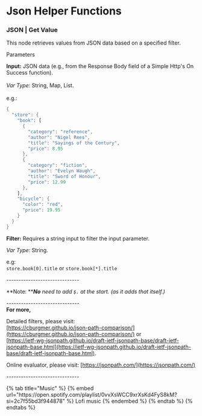 # Json Helper Functions

### JSON | Get Value
This node retrieves values from JSON data based on a specified filter.

Parameters

**Input:** JSON data (e.g., from the Response Body field of a Simple Http's On Success function).\
\
_Var Type_: String, Map, List.\
\
e.g.:&#x20;

```dart
{
  "store": {
    "book": [
      {
        "category": "reference",
        "author": "Nigel Rees",
        "title": "Sayings of the Century",
        "price": 8.95
      },
      {
        "category": "fiction",
        "author": "Evelyn Waugh",
        "title": "Sword of Honour",
        "price": 12.99
      },
    ],
    "bicycle": {
      "color": "red",
      "price": 19.95
    }
  }
}  
```

**Filter:** Requires a string input to filter the input parameter.

_Var Type_: String.

e.g: \
`store.book[0].title`  or  `store.book[*].title`

\------------------------------

**Note: **_**No** need to add `$.`_ _at the start. (as it adds that itself.)_

_------------------------------_\
**For more,**&#x20;

Detailed filters, please visit: \
[https://cburgmer.github.io/json-path-comparison/](https://cburgmer.github.io/json-path-comparison/)     or\
[https://ietf-wg-jsonpath.github.io/draft-ietf-jsonpath-base/draft-ietf-jsonpath-base.html](https://ietf-wg-jsonpath.github.io/draft-ietf-jsonpath-base/draft-ietf-jsonpath-base.html).

Online evaluator, please visit: [https://jsonpath.com/](https://jsonpath.com/)

\------------------------------

<div class="container">
  {% tab title="Music" %}
  {% embed url="https://open.spotify.com/playlist/0vvXsWCC9xrXsKd4FyS8kM?si=2c7f55bd3f944878" %}
  Lofi music
  {% endembed %}
  {% endtab %}
  {% endtabs %}
</div>